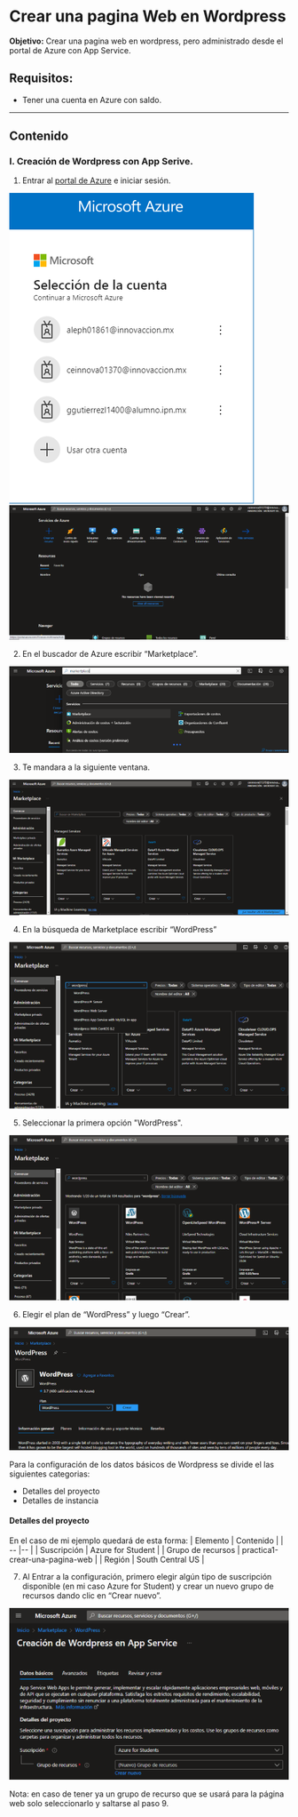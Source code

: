# Crear una pagina Web en Wordpress
**Objetivo:** Crear una pagina web en wordpress, pero administrado desde el portal de Azure con App Service.

## Requisitos:
- Tener una cuenta en Azure con saldo.

---------------------------

## Contenido

### I. Creación de Wordpress con App Serive.

1. Entrar al [portal de Azure](https://portal.azure.com/) e iniciar sesión.

![](https://github.com/GustavoGutierrez21/practicas-az900/blob/main/imagenes/1_crear_pagina_web/inicio_sesion.png) ![](https://github.com/GustavoGutierrez21/practicas-az900/blob/main/imagenes/1_crear_pagina_web/1.png)

2. En el buscador de Azure escribir “Marketplace”.

![](https://github.com/GustavoGutierrez21/practicas-az900/blob/main/imagenes/1_crear_pagina_web/2.png)

3. Te mandara a la siguiente ventana.

![](https://github.com/GustavoGutierrez21/practicas-az900/blob/main/imagenes/1_crear_pagina_web/3.png)

4. En la búsqueda de Marketplace escribir “WordPress”

![](https://github.com/GustavoGutierrez21/practicas-az900/blob/main/imagenes/1_crear_pagina_web/4.png)

5. Seleccionar la primera opción "WordPress".

![](https://github.com/GustavoGutierrez21/practicas-az900/blob/main/imagenes/1_crear_pagina_web/5.png)

6.	Elegir el plan de “WordPress” y luego “Crear”.

![](https://github.com/GustavoGutierrez21/practicas-az900/blob/main/imagenes/1_crear_pagina_web/6.png)

Para la configuración de los datos básicos de Wordpress se divide el las siguientes categorias:
- Detalles del proyecto
- Detalles de instancia
#### Detalles del proyecto
En el caso de mi ejemplo quedará de esta forma:
| Elemento | Contenido | 
| -- |-- |
| Suscripción | Azure for Student | 
| Grupo de recursos | practica1-crear-una-pagina-web |
| Región | South Central US |

7. Al Entrar a la  configuración, primero elegir algún tipo de suscripción disponible (en mi caso Azure for Student) y crear un nuevo grupo de recursos dando clic en “Crear nuevo”.

![](https://github.com/GustavoGutierrez21/practicas-az900/blob/main/imagenes/1_crear_pagina_web/7.png)

Nota: en caso de tener ya un grupo de recurso que se usará para la página web solo seleccionarlo y saltarse al paso 9.